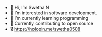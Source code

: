 - 👋 Hi, I’m Swetha N
- 👀 I’m interested in software development. 
- 🌱 I’m currently learning programming 
- 💞️ Currently contributing to open source 
- 🎖 https://holopin.me/swetha0508
